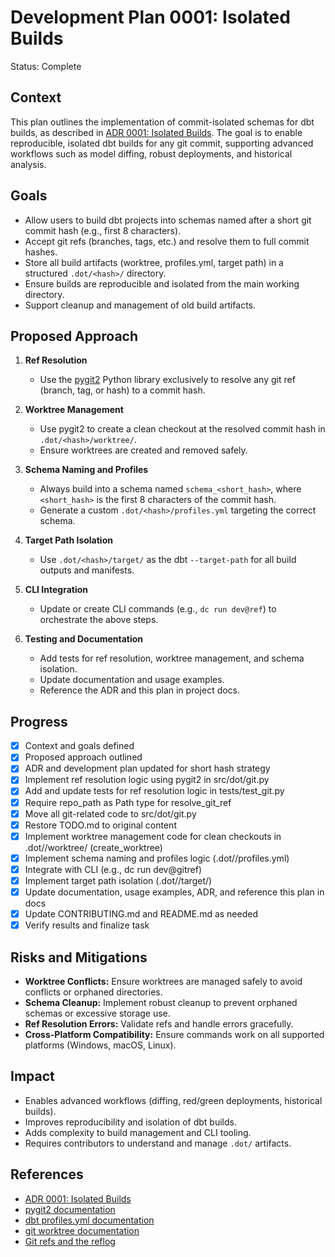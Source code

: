 # Development Plan 0001: Isolated Builds

Status: Complete

## Context

This plan outlines the implementation of commit-isolated schemas for dbt builds, as described in [ADR 0001: Isolated Builds](../adr/0001-isolated-builds.md). The goal is to enable reproducible, isolated dbt builds for any git commit, supporting advanced workflows such as model diffing, robust deployments, and historical analysis.

## Goals

- Allow users to build dbt projects into schemas named after a short git commit hash (e.g., first 8 characters).
- Accept git refs (branches, tags, etc.) and resolve them to full commit hashes.
- Store all build artifacts (worktree, profiles.yml, target path) in a structured `.dot/<hash>/` directory.
- Ensure builds are reproducible and isolated from the main working directory.
- Support cleanup and management of old build artifacts.

## Proposed Approach

1. **Ref Resolution**
   - Use the [pygit2](https://www.pygit2.org/) Python library exclusively to resolve any git ref (branch, tag, or hash) to a commit hash.

2. **Worktree Management**
   - Use pygit2 to create a clean checkout at the resolved commit hash in `.dot/<hash>/worktree/`.
   - Ensure worktrees are created and removed safely.

3. **Schema Naming and Profiles**
   - Always build into a schema named `schema_<short_hash>`, where `<short_hash>` is the first 8 characters of the commit hash.
   - Generate a custom `.dot/<hash>/profiles.yml` targeting the correct schema.

4. **Target Path Isolation**
   - Use `.dot/<hash>/target/` as the dbt `--target-path` for all build outputs and manifests.

5. **CLI Integration**
   - Update or create CLI commands (e.g., `dc run dev@ref`) to orchestrate the above steps.

6. **Testing and Documentation**
   - Add tests for ref resolution, worktree management, and schema isolation.
   - Update documentation and usage examples.
   - Reference the ADR and this plan in project docs.

## Progress

- [x] Context and goals defined
- [x] Proposed approach outlined
- [x] ADR and development plan updated for short hash strategy
- [x] Implement ref resolution logic using pygit2 in src/dot/git.py
- [x] Add and update tests for ref resolution logic in tests/test_git.py
- [x] Require repo_path as Path type for resolve_git_ref
- [x] Move all git-related code to src/dot/git.py
- [x] Restore TODO.md to original content
- [x] Implement worktree management code for clean checkouts in .dot/<hash>/worktree/ (create_worktree)
- [x] Implement schema naming and profiles logic (.dot/<hash>/profiles.yml)
- [x] Integrate with CLI (e.g., dc run dev@gitref)
- [x] Implement target path isolation (.dot/<hash>/target/)
- [x] Update documentation, usage examples, ADR, and reference this plan in docs
- [x] Update CONTRIBUTING.md and README.md as needed
- [x] Verify results and finalize task

## Risks and Mitigations

- **Worktree Conflicts:** Ensure worktrees are managed safely to avoid conflicts or orphaned directories.
- **Schema Cleanup:** Implement robust cleanup to prevent orphaned schemas or excessive storage use.
- **Ref Resolution Errors:** Validate refs and handle errors gracefully.
- **Cross-Platform Compatibility:** Ensure commands work on all supported platforms (Windows, macOS, Linux).

## Impact

- Enables advanced workflows (diffing, red/green deployments, historical builds).
- Improves reproducibility and isolation of dbt builds.
- Adds complexity to build management and CLI tooling.
- Requires contributors to understand and manage `.dot/` artifacts.

## References

- [ADR 0001: Isolated Builds](../adr/0001-isolated-builds.md)
- [pygit2 documentation](https://www.pygit2.org/)
- [dbt profiles.yml documentation](https://docs.getdbt.com/docs/core/connect-data-platform/profiles.yml)
- [git worktree documentation](https://git-scm.com/docs/git-worktree)
- [Git refs and the reflog](https://www.atlassian.com/git/tutorials/refs-and-the-reflog)
